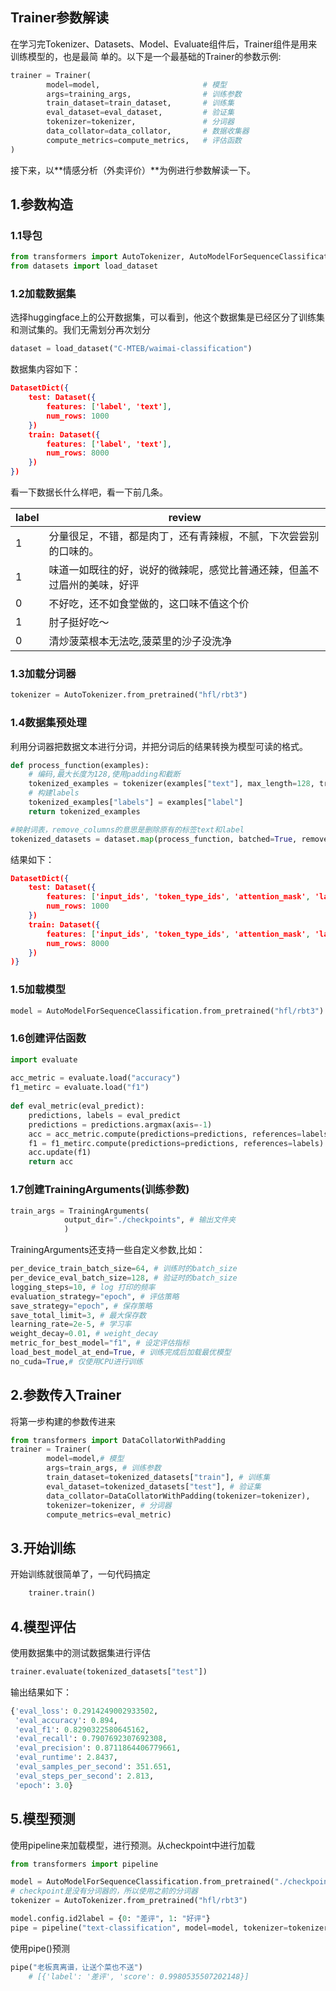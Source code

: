 ## Trainer参数解读

在学习完Tokenizer、Datasets、Model、Evaluate组件后，Trainer组件是用来训练模型的，也是最简
单的。以下是一个最基础的Trainer的参数示例:
```python
trainer = Trainer(  
	    model=model,                       # 模型
	    args=training_args,                # 训练参数  
	    train_dataset=train_dataset,       # 训练集
	    eval_dataset=eval_dataset,         # 验证集  
	    tokenizer=tokenizer,               # 分词器
	    data_collator=data_collator,       # 数据收集器
	    compute_metrics=compute_metrics,   # 评估函数
)
```
接下来，以**情感分析（外卖评价）**为例进行参数解读一下。
## 1.参数构造
### 1.1导包
```python
from transformers import AutoTokenizer, AutoModelForSequenceClassification, Trainer, TrainingArguments  
from datasets import load_dataset
```
### 1.2加载数据集

选择huggingface上的公开数据集，可以看到，他这个数据集是已经区分了训练集和测试集的。我们无需划分再次划分
```python
dataset = load_dataset("C-MTEB/waimai-classification")
```
数据集内容如下：
```json
DatasetDict({
    test: Dataset({
        features: ['label', 'text'],
        num_rows: 1000
    })
    train: Dataset({
        features: ['label', 'text'],
        num_rows: 8000
    })
})
```
看一下数据长什么样吧，看一下前几条。

|label|review|  
|--|--|  
|1|分量很足，不错，都是肉丁，还有青辣椒，不腻，下次尝尝别的口味的。|  
|1|味道一如既往的好，说好的微辣呢，感觉比普通还辣，但盖不过眉州的美味，好评|  
|0|不好吃，还不如食堂做的，这口味不值这个价|  
|1|肘子挺好吃～|  
|0|清炒菠菜根本无法吃,菠菜里的沙子没洗净|
### 1.3加载分词器
```python
tokenizer = AutoTokenizer.from_pretrained("hfl/rbt3")
```
### 1.4数据集预处理
利用分词器把数据文本进行分词，并把分词后的结果转换为模型可读的格式。
```python
def process_function(examples):  
	# 编码,最大长度为128,使用padding和截断  
	tokenized_examples = tokenizer(examples["text"], max_length=128, truncation=True,padding="max_length")  
	# 构建labels
	tokenized_examples["labels"] = examples["label"]  
	return tokenized_examples  

#映射词表，remove_columns的意思是删除原有的标签text和label
tokenized_datasets = dataset.map(process_function, batched=True, remove_columns=dataset["train"].column_names)
```
结果如下：
```json
DatasetDict({
    test: Dataset({
        features: ['input_ids', 'token_type_ids', 'attention_mask', 'labels'],
        num_rows: 1000
    })
    train: Dataset({
        features: ['input_ids', 'token_type_ids', 'attention_mask', 'labels'],
        num_rows: 8000
    })
)}
```
### 1.5加载模型
```python
model = AutoModelForSequenceClassification.from_pretrained("hfl/rbt3")
```
### 1.6创建评估函数
```python
import evaluate  
  
acc_metric = evaluate.load("accuracy")  
f1_metirc = evaluate.load("f1")  
  
def eval_metric(eval_predict):  
	predictions, labels = eval_predict  
	predictions = predictions.argmax(axis=-1)  
	acc = acc_metric.compute(predictions=predictions, references=labels)  
	f1 = f1_metirc.compute(predictions=predictions, references=labels)  
	acc.update(f1)  
	return acc
```
### 1.7创建TrainingArguments(训练参数)
```python
train_args = TrainingArguments(
			output_dir="./checkpoints", # 输出文件夹  
			) 
```
TrainingArguments还支持一些自定义参数,比如：
```python
per_device_train_batch_size=64, # 训练时的batch_size  
per_device_eval_batch_size=128, # 验证时的batch_size  
logging_steps=10, # log 打印的频率  
evaluation_strategy="epoch", # 评估策略  
save_strategy="epoch", # 保存策略  
save_total_limit=3, # 最大保存数  
learning_rate=2e-5, # 学习率  
weight_decay=0.01, # weight_decay  
metric_for_best_model="f1", # 设定评估指标  
load_best_model_at_end=True, # 训练完成后加载最优模型
no_cuda=True,# 仅使用CPU进行训练
```
## 2.参数传入Trainer
将第一步构建的参数传进来
```python
from transformers import DataCollatorWithPadding  
trainer = Trainer(
		model=model,# 模型  
		args=train_args, # 训练参数  
		train_dataset=tokenized_datasets["train"], # 训练集  
		eval_dataset=tokenized_datasets["test"], # 验证集  
		data_collator=DataCollatorWithPadding(tokenizer=tokenizer),  
		tokenizer=tokenizer, # 分词器  
		compute_metrics=eval_metric)
```
## 3.开始训练
开始训练就很简单了，一句代码搞定
```python
	trainer.train()
```
## 4.模型评估
使用数据集中的测试数据集进行评估
```python
trainer.evaluate(tokenized_datasets["test"])
```
输出结果如下：
```python
{'eval_loss': 0.2914249002933502,
 'eval_accuracy': 0.894,
 'eval_f1': 0.8290322580645162,
 'eval_recall': 0.7907692307692308,
 'eval_precision': 0.8711864406779661,
 'eval_runtime': 2.8437,
 'eval_samples_per_second': 351.651,
 'eval_steps_per_second': 2.813,
 'epoch': 3.0}
```
## 5.模型预测
使用pipeline来加载模型，进行预测。从checkpoint中进行加载
```python
from transformers import pipeline  

model = AutoModelForSequenceClassification.from_pretrained("./checkpoints/checkpoint-3000")
# checkpoint是没有分词器的，所以使用之前的分词器
tokenizer = AutoTokenizer.from_pretrained("hfl/rbt3")

model.config.id2label = {0: "差评", 1: "好评"}
pipe = pipeline("text-classification", model=model, tokenizer=tokenizer, device=0)
```
使用pipe()预测
```python
pipe("老板真离谱，让送个菜也不送")
	# [{'label': '差评', 'score': 0.9980535507202148}] 
```
